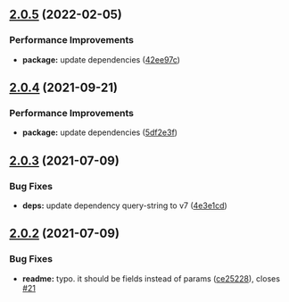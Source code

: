 ## [2.0.5](https://github.com/imgarylai/use-mailchimp-form/compare/v2.0.4...v2.0.5) (2022-02-05)


### Performance Improvements

* **package:** update dependencies ([42ee97c](https://github.com/imgarylai/use-mailchimp-form/commit/42ee97c32c9c50e3d2aaf3522c4c859f05b63ea9))

## [2.0.4](https://github.com/imgarylai/use-mailchimp-form/compare/v2.0.3...v2.0.4) (2021-09-21)


### Performance Improvements

* **package:** update dependencies ([5df2e3f](https://github.com/imgarylai/use-mailchimp-form/commit/5df2e3fc8e1364f239a0b1014dc9ab377592a491))

## [2.0.3](https://github.com/imgarylai/use-mailchimp-form/compare/v2.0.2...v2.0.3) (2021-07-09)


### Bug Fixes

* **deps:** update dependency query-string to v7 ([4e3e1cd](https://github.com/imgarylai/use-mailchimp-form/commit/4e3e1cd0ed3c60709128c0ff91752a7765f1c245))

## [2.0.2](https://github.com/imgarylai/use-mailchimp-form/compare/v2.0.1...v2.0.2) (2021-07-09)


### Bug Fixes

* **readme:** typo. it should be fields instead of params ([ce25228](https://github.com/imgarylai/use-mailchimp-form/commit/ce2522883855afc65ff5518e0c76f6e3450a8227)), closes [#21](https://github.com/imgarylai/use-mailchimp-form/issues/21)
